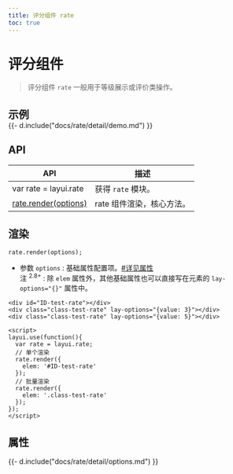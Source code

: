 ```yaml
---
title: 评分组件 rate
toc: true
---
```

 
# 评分组件

> 评分组件 `rate` 一般用于等级展示或评价类操作。

<h2 id="examples" lay-toc="{hot: true}" style="margin-bottom: 0;">示例</h2>

<div>
{{- d.include("docs/rate/detail/demo.md") }}
</div>

<p></p>

<h2 id="api" lay-toc="{}">API</h2>

| API | 描述 |
| --- | --- |
| var rate = layui.rate | 获得 `rate` 模块。 |
| [rate.render(options)](#render) | rate 组件渲染，核心方法。 |

<h2 id="render" lay-toc="{level: 2}">渲染</h2>

`rate.render(options);`

- 参数 `options` : 基础属性配置项。[#详见属性](#options)
  <br>注 <sup>2.8+</sup> : 除 `elem` 属性外，其他基础属性也可以直接写在元素的 `lay-options="{}"` 属性中。

```
<div id="ID-test-rate"></div>
<div class="class-test-rate" lay-options="{value: 3}"></div>
<div class="class-test-rate" lay-options="{value: 5}"></div>
 
<script>
layui.use(function(){
  var rate = layui.rate;
  // 单个渲染
  rate.render({
    elem: '#ID-test-rate'
  });
  // 批量渲染
  rate.render({
    elem: '.class-test-rate'
  });
});
</script>
```

<h2 id="options" lay-toc="{level: 2, hot: true}">属性</h2>

<div>
{{- d.include("docs/rate/detail/options.md") }}
</div>